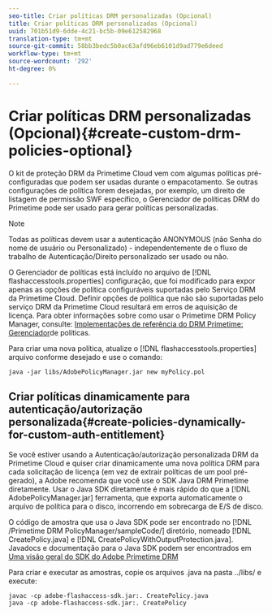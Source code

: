 ```yaml
---
seo-title: Criar políticas DRM personalizadas (Opcional)
title: Criar políticas DRM personalizadas (Opcional)
uuid: 701b51d9-6dde-4c21-bc5b-09e612582968
translation-type: tm+mt
source-git-commit: 58bb3bedc5b0ac63afd96eb6101d9ad779e6deed
workflow-type: tm+mt
source-wordcount: '292'
ht-degree: 0%

---
```



# Criar políticas DRM personalizadas (Opcional){#create-custom-drm-policies-optional}

O kit de proteção DRM da Primetime Cloud vem com algumas políticas pré-configuradas que podem ser usadas durante o empacotamento. Se outras configurações de política forem desejadas, por exemplo, um direito de listagem de permissão SWF específico, o Gerenciador de políticas DRM do Primetime pode ser usado para gerar políticas personalizadas.

>[!NOTE]
>
>Todas as políticas devem usar a autenticação ANONYMOUS (não Senha do nome de usuário ou Personalizado) - independentemente de o fluxo de trabalho de Autenticação/Direito personalizado ser usado ou não.

O Gerenciador de políticas está incluído no arquivo de [!DNL flashaccesstools.properties] configuração, que foi modificado para expor apenas as opções de política configuráveis suportadas pelo Serviço DRM da Primetime Cloud. Definir opções de política que não são suportadas pelo serviço DRM da Primetime Cloud resultará em erros de aquisição de licença. Para obter informações sobre como usar o Primetime DRM Policy Manager, consulte: [Implementações de referência do DRM Primetime: Gerenciador](https://help.adobe.com/en_US/primetime/drm/5.3/reference_implementations/index.html#concept-DRM_Policy_Manager)de políticas.

Para criar uma nova política, atualize o [!DNL flashaccesstools.properties] arquivo conforme desejado e use o comando:

```
java -jar libs/AdobePolicyManager.jar new myPolicy.pol
```

## Criar políticas dinamicamente para autenticação/autorização personalizada{#create-policies-dynamically-for-custom-auth-entitlement}

Se você estiver usando a Autenticação/autorização personalizada DRM da Primetime Cloud e quiser criar dinamicamente uma nova política DRM para cada solicitação de licença (em vez de extrair políticas de um pool pré-gerado), a Adobe recomenda que você use o SDK Java DRM Primetime diretamente. Usar o Java SDK diretamente é mais rápido do que a [!DNL AdobePolicyManager.jar] ferramenta, que exporta automaticamente o arquivo de política para o disco, incorrendo em sobrecarga de E/S de disco.

O código de amostra que usa o Java SDK pode ser encontrado no [!DNL /Primetime DRM PolicyManager/sampleCode/] diretório, nomeado [!DNL CreatePolicy.java] e [!DNL CreatePolicyWithOutputProtection.java]. Javadocs e documentação para o Java SDK podem ser encontrados em [Uma visão geral do SDK do Adobe Primetime DRM](../../../digital-rights-management/drm-sdk-overview/overview.md)

Para criar e executar as amostras, copie os arquivos .java na pasta ../libs/ e execute:

```
javac -cp adobe-flashaccess-sdk.jar:. CreatePolicy.java
java -cp adobe-flashaccess-sdk.jar:. CreatePolicy
```
